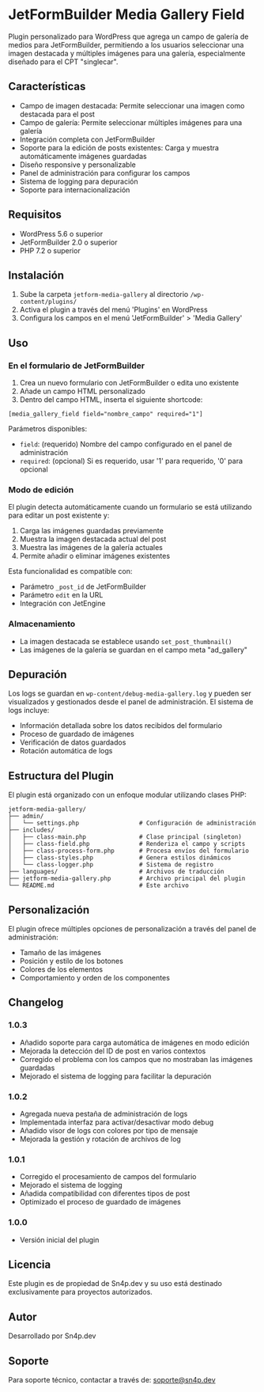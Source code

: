 # JetFormBuilder Media Gallery Field

Plugin personalizado para WordPress que agrega un campo de galería de medios para JetFormBuilder, permitiendo a los usuarios seleccionar una imagen destacada y múltiples imágenes para una galería, especialmente diseñado para el CPT "singlecar".

## Características

- Campo de imagen destacada: Permite seleccionar una imagen como destacada para el post
- Campo de galería: Permite seleccionar múltiples imágenes para una galería
- Integración completa con JetFormBuilder
- Soporte para la edición de posts existentes: Carga y muestra automáticamente imágenes guardadas
- Diseño responsive y personalizable
- Panel de administración para configurar los campos
- Sistema de logging para depuración
- Soporte para internacionalización

## Requisitos

- WordPress 5.6 o superior
- JetFormBuilder 2.0 o superior
- PHP 7.2 o superior

## Instalación

1. Sube la carpeta `jetform-media-gallery` al directorio `/wp-content/plugins/`
2. Activa el plugin a través del menú 'Plugins' en WordPress
3. Configura los campos en el menú 'JetFormBuilder' > 'Media Gallery'

## Uso

### En el formulario de JetFormBuilder

1. Crea un nuevo formulario con JetFormBuilder o edita uno existente
2. Añade un campo HTML personalizado
3. Dentro del campo HTML, inserta el siguiente shortcode:

```
[media_gallery_field field="nombre_campo" required="1"]
```

Parámetros disponibles:
- `field`: (requerido) Nombre del campo configurado en el panel de administración
- `required`: (opcional) Si es requerido, usar '1' para requerido, '0' para opcional

### Modo de edición

El plugin detecta automáticamente cuando un formulario se está utilizando para editar un post existente y:

1. Carga las imágenes guardadas previamente
2. Muestra la imagen destacada actual del post
3. Muestra las imágenes de la galería actuales
4. Permite añadir o eliminar imágenes existentes

Esta funcionalidad es compatible con:
- Parámetro `_post_id` de JetFormBuilder
- Parámetro `edit` en la URL
- Integración con JetEngine

### Almacenamiento

- La imagen destacada se establece usando `set_post_thumbnail()`
- Las imágenes de la galería se guardan en el campo meta "ad_gallery"

## Depuración

Los logs se guardan en `wp-content/debug-media-gallery.log` y pueden ser visualizados y gestionados desde el panel de administración. El sistema de logs incluye:

- Información detallada sobre los datos recibidos del formulario
- Proceso de guardado de imágenes
- Verificación de datos guardados
- Rotación automática de logs

## Estructura del Plugin

El plugin está organizado con un enfoque modular utilizando clases PHP:

```
jetform-media-gallery/
├── admin/
│   └── settings.php                 # Configuración de administración
├── includes/
│   ├── class-main.php               # Clase principal (singleton)
│   ├── class-field.php              # Renderiza el campo y scripts
│   ├── class-process-form.php       # Procesa envíos del formulario
│   ├── class-styles.php             # Genera estilos dinámicos
│   └── class-logger.php             # Sistema de registro
├── languages/                       # Archivos de traducción
├── jetform-media-gallery.php        # Archivo principal del plugin
└── README.md                        # Este archivo
```

## Personalización

El plugin ofrece múltiples opciones de personalización a través del panel de administración:

- Tamaño de las imágenes
- Posición y estilo de los botones
- Colores de los elementos
- Comportamiento y orden de los componentes

## Changelog

### 1.0.3
- Añadido soporte para carga automática de imágenes en modo edición
- Mejorada la detección del ID de post en varios contextos
- Corregido el problema con los campos que no mostraban las imágenes guardadas
- Mejorado el sistema de logging para facilitar la depuración

### 1.0.2
- Agregada nueva pestaña de administración de logs
- Implementada interfaz para activar/desactivar modo debug
- Añadido visor de logs con colores por tipo de mensaje
- Mejorada la gestión y rotación de archivos de log

### 1.0.1
- Corregido el procesamiento de campos del formulario
- Mejorado el sistema de logging
- Añadida compatibilidad con diferentes tipos de post
- Optimizado el proceso de guardado de imágenes

### 1.0.0
- Versión inicial del plugin

## Licencia

Este plugin es de propiedad de Sn4p.dev y su uso está destinado exclusivamente para proyectos autorizados.

## Autor

Desarrollado por Sn4p.dev

## Soporte

Para soporte técnico, contactar a través de: soporte@sn4p.dev
